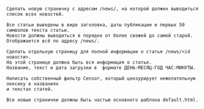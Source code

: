     Сделать новую страничку с адресом /news/, на которой должен выводиться список всех новостей.

    Все статьи выведены в виде заголовка, даты публикации и первых 50 символов текста статьи.
    Новости должны выводиться в порядке от более свежей до самой старой. 
    Отображается всё по адресу /news/.

    Сделать отдельную страницу для полной информации о статье /news/<id новости>.
    На этой странице должна быть вся информация о статье. 
    Название, текст и дата загрузки в  формате ДЕНЬ-МЕСЯЦ-ГОД ЧАС:МИНУТЫ.

    Написать собственный фильтр Censor, который цензурирует нежелательную лексику в названиях 
    и текстах статей.

    Все новые странички должны быть частью основного шаблона default.html.
